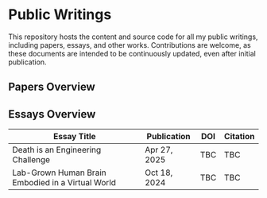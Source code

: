# Public Writings

This repository hosts the content and source code for all my public writings, including papers, essays, and other works. Contributions are welcome, as these documents are intended to be continuously updated, even after initial publication.

## Papers Overview

## Essays Overview

| Essay Title                                       | Publication  | DOI | Citation |
| ------------------------------------------------- | ------------ | --- | -------- |
| Death is an Engineering Challenge                 | Apr 27, 2025 | TBC | TBC      |
| Lab-Grown Human Brain Embodied in a Virtual World | Oct 18, 2024 | TBC | TBC      |
